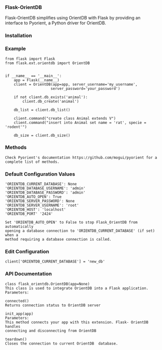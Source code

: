 <h3>Flask-OrientDB</h3>
Flask-OrientDB simplifies using OrientDB with Flask by providing an interface to Pyorient, 
a Python driver for OrientDB.

### Installation

### Example 
    from flask import Flask
    from flask.ext.orientdb import OrientDB
    
    
    if __name__ == '__main__':
        app = Flask(__name__)
        client = OrientDB(app=app, server_username='my_username', 
                         server_password='your_password')
        
        if not client.db_exists('animal'):
            client.db_create('animal')
            
        db_list = client.db_list()
        
        client.command("create class Animal extends V")
        client.command("insert into Animal set name = 'rat', specie = 'rodent'")
        
        db_size = client.db_size()

### Methods
    Check Pyorient's documentation https://github.com/mogui/pyorient for a
    complete list of methods.

### Default Configuration Values
    'ORIENTDB_CURRENT_DATABASE': None
    'ORIENTDB_DATABASE_USERNAME': 'admin'
    'ORIENTDB_DATABASE_PASSWORD': 'admin'
    'ORIENTDB_AUTO_OPEN': True
    'ORIENTDB_SERVER_PASSWORD': None
    'ORIENTDB_SERVER_USERNAME': 'root'
    'ORIENTDB_HOST': 'localhost'
    'ORIENTDB_PORT' '2424' 
    
    Set 'ORIENTDB_AUTO_OPEN' to False to stop Flask_OrientDB from automatically
    opening a database connection to 'ORIENTDB_CURRENT_DATABASE' (if set) when a
    method requiring a database connection is called.
    
### Edit Configuration
    client['ORIENTDB_CURRENT_DATABASE'] = 'new_db'
   
### API Documentation
    class flask_orientdb.OrientDB(app=None)
    This class is used to integrate OrientDB into a Flask application.
    Parameters:	
    
    connected()
    Returns connection status to OrientDB server
    
    init_app(app)
    Parameters:	
    This method connects your app with this extension. Flask- OrientDB handles 
    connecting and disconnecting from OrientDB
    
    teardown()
    Closes the connection to current OrientDB  database.

